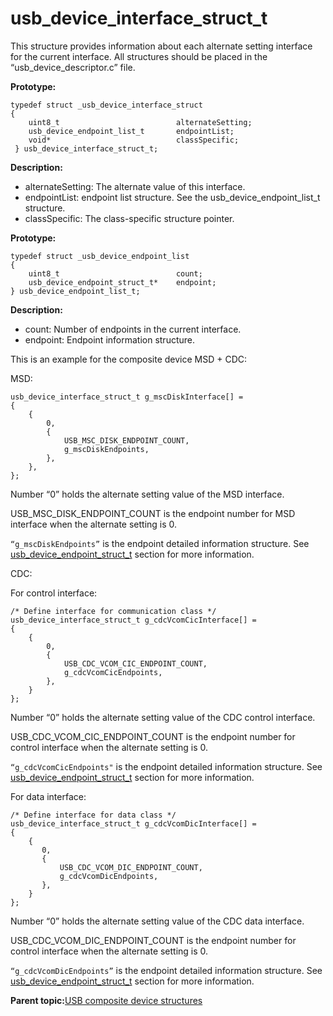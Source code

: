# usb\_device\_interface\_struct\_t

This structure provides information about each alternate setting interface for the current interface. All structures should be placed in the “usb\_device\_descriptor.c” file.

**Prototype:**

```
typedef struct _usb_device_interface_struct
{
    uint8_t                          alternateSetting;
    usb_device_endpoint_list_t       endpointList;
    void*                            classSpecific;
 } usb_device_interface_struct_t;

```

**Description:**

-   alternateSetting: The alternate value of this interface.
-   endpointList: endpoint list structure. See the usb\_device\_endpoint\_list\_t structure.
-   classSpecific: The class-specific structure pointer.

**Prototype:**

```
typedef struct _usb_device_endpoint_list
{
    uint8_t                          count;
    usb_device_endpoint_struct_t*    endpoint;
} usb_device_endpoint_list_t;

```

**Description:**

-   count: Number of endpoints in the current interface.
-   endpoint: Endpoint information structure.

This is an example for the composite device MSD + CDC:

MSD:

```
usb_device_interface_struct_t g_mscDiskInterface[] =
{
    {
        0,
        {
            USB_MSC_DISK_ENDPOINT_COUNT,
            g_mscDiskEndpoints,
        },
    },
};

```

Number “0” holds the alternate setting value of the MSD interface.

USB\_MSC\_DISK\_ENDPOINT\_COUNT is the endpoint number for MSD interface when the alternate setting is 0.

`“g_mscDiskEndpoints”` is the endpoint detailed information structure. See [usb\_device\_endpoint\_struct\_t](usb_device_endpoint_struct_t.md) section for more information.

CDC:

For control interface:

```
/* Define interface for communication class */
usb_device_interface_struct_t g_cdcVcomCicInterface[] =
{
    {
        0,
        {
            USB_CDC_VCOM_CIC_ENDPOINT_COUNT,
            g_cdcVcomCicEndpoints,
        },
    }
};

```

Number “0” holds the alternate setting value of the CDC control interface.

USB\_CDC\_VCOM\_CIC\_ENDPOINT\_COUNT is the endpoint number for control interface when the alternate setting is 0.

`“g_cdcVcomCicEndpoints"` is the endpoint detailed information structure. See [usb\_device\_endpoint\_struct\_t](usb_device_endpoint_struct_t.md) section for more information.

For data interface:

```
/* Define interface for data class */
usb_device_interface_struct_t g_cdcVcomDicInterface[] =
{
    {
       0,
       {
           USB_CDC_VCOM_DIC_ENDPOINT_COUNT,
           g_cdcVcomDicEndpoints,
       },
    }
};

```

Number “0” holds the alternate setting value of the CDC data interface.

USB\_CDC\_VCOM\_DIC\_ENDPOINT\_COUNT is the endpoint number for control interface when the alternate setting is 0.

`“g_cdcVcomDicEndpoints”` is the endpoint detailed information structure. See [usb\_device\_endpoint\_struct\_t](usb_device_endpoint_struct_t.md) section for more information.

**Parent topic:**[USB composite device structures](../topics/usb_composite_device_structures.md)

